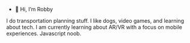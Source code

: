 - 👋 Hi, I’m Robby

I do transportation planning stuff.
I like dogs, video games, and learning about tech.
I am currently learning about AR/VR with a focus on mobile experiences.
Javascript noob.

